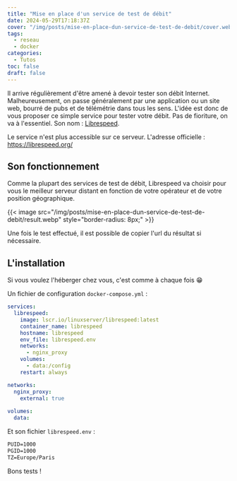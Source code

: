 ```yaml
---
title: "Mise en place d'un service de test de débit"
date: 2024-05-29T17:18:37Z
cover: "/img/posts/mise-en-place-dun-service-de-test-de-debit/cover.webp"
tags:
  - reseau
  - docker
categories:
  - Tutos
toc: false
draft: false
---
```


Il arrive régulièrement d'être amené à devoir tester son débit Internet. Malheureusement, on passe généralement par une application ou un site web, bourré de pubs et de télémétrie dans tous les sens. L'idée est donc de vous proposer ce simple service pour tester votre débit. Pas de fioriture, on va à l'essentiel. Son nom : [Librespeed](https://github.com/librespeed/speedtest?tab=readme-ov-file).

Le service n'est plus accessible sur ce serveur. L'adresse officielle : https://librespeed.org/

## Son fonctionnement

Comme la plupart des services de test de débit, Librespeed va choisir pour vous le meilleur serveur distant en fonction de votre opérateur et de votre position géographique.

{{< image src="/img/posts/mise-en-place-dun-service-de-test-de-debit/result.webp" style="border-radius: 8px;" >}}

Une fois le test effectué, il est possible de copier l'url du résultat si nécessaire.

## L'installation

Si vous voulez l'héberger chez vous, c'est comme à chaque fois :grin:

Un fichier de configuration `docker-compose.yml` :

```yml
services:
  librespeed:
    image: lscr.io/linuxserver/librespeed:latest
    container_name: librespeed
    hostname: librespeed
    env_file: librespeed.env
    networks:
      - nginx_proxy
    volumes:
      - data:/config
    restart: always

networks:
  nginx_proxy:
    external: true
    
volumes:
  data:
```

Et son fichier `librespeed.env` :

```txt
PUID=1000
PGID=1000
TZ=Europe/Paris
```

Bons tests !
